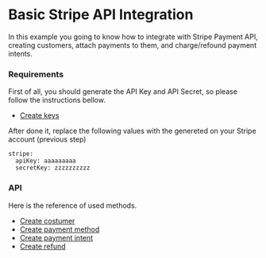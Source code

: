 # Basic Stripe API Integration
In this example you going to know how to integrate with Stripe Payment API, creating customers, attach payments to them, and charge/refound payment intents.

### Requirements
First of all, you should generate the API Key and API Secret, so please follow the instructions bellow.

* [Create keys](https://dashboard.stripe.com/register)

After done it, replace the following values with the genereted on your Stripe account (previous step)
```
stripe:
  apiKey: aaaaaaaaa
  secretKey: zzzzzzzzzz
```

### API
Here is the reference of used methods.

* [Create costumer](https://stripe.com/docs/api/customers)
* [Create payment method](https://stripe.com/docs/api/payment_methods)
* [Create payment intent](https://stripe.com/docs/api/payment_intents)
* [Create refund](https://stripe.com/docs/api/refunds)

